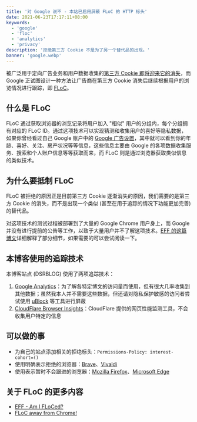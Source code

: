 ```yaml
---
title: '对 Google 说不 - 本站已启用屏蔽 FLoC 的 HTTP 标头'
date: 2021-06-23T17:17:11+08:00
keywords:
  - 'google'
  - 'floc'
  - 'analytics'
  - 'privacy'
description: '拒绝第三方 Cookie 不是为了另一个替代品的出现。'
banner: 'google.webp'
---
```


被广泛用于定向广告业务和用户数据收集的[第三方 Cookie 即将迎来它的消失](https://www.cookiebot.com/en/google-third-party-cookies/)，而 Google 正试图设计一种方法让广告商在第三方 Cookie 消失后继续根据用户的浏览情况进行跟踪，即 [FLoC](https://github.com/WICG/floc)。

<!--more-->

## 什么是 FLoC

FLoC 通过获取浏览器的浏览记录将用户加入 "相似" 用户的分组内，每个分组拥有对应的 FLoC ID。通过这项技术可以实现猜测和收集用户的喜好等隐私数据，如果你曾经看过自己 Google 账户中的 [Google 广告设置](https://adssettings.google.com)，其中就可以看到你的年龄、喜好、关注、房产状况等等信息，这些信息主要由 Google 的各项数据收集服务、搜索和个人账户信息等等获取而来，而 FLoC 则是通过浏览器获取类似信息的类似技术。

## 为什么要抵制 FLoC

FLoC 被拒绝的原因正是目前第三方 Cookie 逐渐消失的原因，我们需要的是第三方 Cookie 的消失，而不是出现一个类似 (甚至在用于追踪的情况下功能更加完善) 的替代品。

对这项技术的测试过程被部署到了大量的 Google Chrome 用户身上，而 Google 并没有进行提前的公告等工作，以致于大量用户并不了解这项技术。[EFF 的这篇博文](https://www.eff.org/deeplinks/2021/03/google-testing-its-controversial-new-ad-targeting-tech-millions-browsers-heres)详细解释了部分细节，如果需要的可以尝试阅读一下。

## 本博客使用的追踪技术

本博客站点 (DSRBLOG) 使用了两项追踪技术：

1. [Google Analytics](https://analytics.google.com)：为了解各特定博文的访问量而使用，但有很大几率收集到其他数据；虽然我本人并不需要这些数据，但还请对隐私保护敏感的访问者尝试使用 [uBlock](https://ublock.org) 等工具进行屏蔽
2. [CloudFlare Browser Insights](https://blog.cloudflare.com/introducing-browser-insights/)：CloudFlare 提供的网页性能监测工具，不会收集用户特定的信息

## 可以做的事

- 为自己的站点添加相关的拒绝标头：`Permissions-Policy: interest-cohort=()`
- 使用明确表示拒绝的浏览器：[Brave](https://brave.com)、[Vivaldi](https://vivaldi.com/)
- 使用表示暂时不会跟进的浏览器：[Mozilla Firefox](https://www.mozilla.org/en-US/firefox/)、[Microsoft Edge](https://www.microsoft.com/en-us/edge)

## 关于 FLoC 的更多内容

- [EFF - Am I FLoCed?](https://amifloced.org)
- [FLoC away from Chrome!](https://www.floc-away-from-chrome.com)
